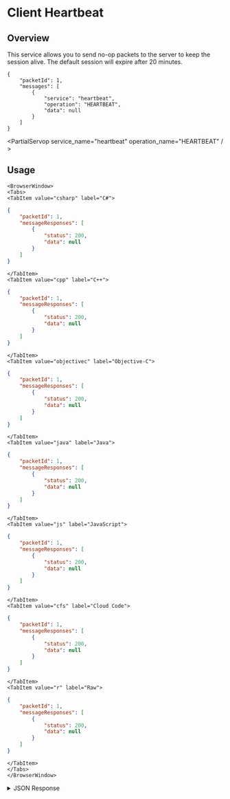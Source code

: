 # Client Heartbeat
## Overview
This service allows you to send no-op packets to the server to keep the session alive. The default session will expire after 20 minutes.



```
{
    "packetId": 1,
    "messages": [
        {
            "service": "heartbeat",
            "operation": "HEARTBEAT",
            "data": null
        }
    ]
}
```

<PartialServop service_name="heartbeat" operation_name="HEARTBEAT" / >

## Usage

```mdx-code-block
<BrowserWindow>
<Tabs>
<TabItem value="csharp" label="C#">
```

```json
{
    "packetId": 1,
    "messageResponses": [
        {
            "status": 200,
            "data": null            
        }
    ]
}
```

```mdx-code-block
</TabItem>
<TabItem value="cpp" label="C++">
```

```json
{
    "packetId": 1,
    "messageResponses": [
        {
            "status": 200,
            "data": null            
        }
    ]
}
```

```mdx-code-block
</TabItem>
<TabItem value="objectivec" label="Objective-C">
```

```json
{
    "packetId": 1,
    "messageResponses": [
        {
            "status": 200,
            "data": null            
        }
    ]
}
```

```mdx-code-block
</TabItem>
<TabItem value="java" label="Java">
```

```json
{
    "packetId": 1,
    "messageResponses": [
        {
            "status": 200,
            "data": null            
        }
    ]
}
```

```mdx-code-block
</TabItem>
<TabItem value="js" label="JavaScript">
```

```json
{
    "packetId": 1,
    "messageResponses": [
        {
            "status": 200,
            "data": null            
        }
    ]
}
```

```mdx-code-block
</TabItem>
<TabItem value="cfs" label="Cloud Code">
```

```json
{
    "packetId": 1,
    "messageResponses": [
        {
            "status": 200,
            "data": null            
        }
    ]
}
```

```mdx-code-block
</TabItem>
<TabItem value="r" label="Raw">
```

```json
{
    "packetId": 1,
    "messageResponses": [
        {
            "status": 200,
            "data": null            
        }
    ]
}
```

```mdx-code-block
</TabItem>
</Tabs>
</BrowserWindow>
```

<details>
<summary>JSON Response</summary>

```json
{
    "packetId": 1,
    "messageResponses": [
        {
            "status": 200,
            "data": null            
        }
    ]
}
```
</details>

